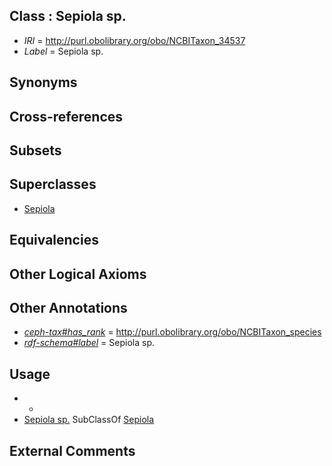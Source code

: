 
## Class : Sepiola sp.

 * *IRI* = http://purl.obolibrary.org/obo/NCBITaxon_34537
 * *Label* = Sepiola sp.

## Synonyms


## Cross-references


## Subsets


## Superclasses

 * [Sepiola](../../NCBITaxon/36/NCBITaxon_34536.md)

## Equivalencies


## Other Logical Axioms


## Other Annotations

 * *[ceph-tax#has_rank](../../ceph-tax#has/nk/ceph-tax#has_rank.md)* = http://purl.obolibrary.org/obo/NCBITaxon_species
 * *[rdf-schema#label](../../el/rdf-schema#label.md)* = Sepiola sp.

## Usage

 * -
 * [Sepiola sp.](../../NCBITaxon/37/NCBITaxon_34537.md) SubClassOf [Sepiola](../../NCBITaxon/36/NCBITaxon_34536.md)

## External Comments

